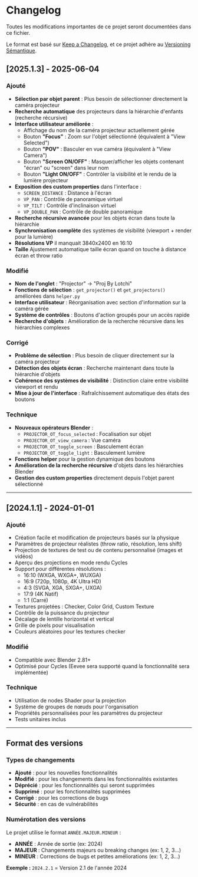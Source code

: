 # Changelog

Toutes les modifications importantes de ce projet seront documentées dans ce fichier.

Le format est basé sur [Keep a Changelog](https://keepachangelog.com/fr/1.0.0/),
et ce projet adhère au [Versioning Sémantique](https://semver.org/lang/fr/).

## [2025.1.3] - 2025-06-04

### Ajouté
- **Sélection par objet parent** : Plus besoin de sélectionner directement la caméra projecteur
- **Recherche automatique** des projecteurs dans la hiérarchie d'enfants (recherche récursive)
- **Interface utilisateur améliorée** :
  - Affichage du nom de la caméra projecteur actuellement gérée
  - Bouton **"Focus"** : Zoom sur l'objet sélectionné (équivalent à "View Selected")
  - Bouton **"POV"** : Basculer en vue caméra (équivalent à "View Camera")
  - Bouton **"Screen ON/OFF"** : Masquer/afficher les objets contenant "écran" ou "screen" dans leur nom
  - Bouton **"Light ON/OFF"** : Contrôler la visibilité et le rendu de la lumière projecteur
- **Exposition des custom properties** dans l'interface :
  - `SCREEN_DISTANCE` : Distance à l'écran
  - `VP_PAN` : Contrôle de panoramique virtuel
  - `VP_TILT` : Contrôle d'inclinaison virtuel
  - `VP_DOUBLE_PAN` : Contrôle de double panoramique
- **Recherche récursive avancée** pour les objets écran dans toute la hiérarchie
- **Synchronisation complète** des systèmes de visibilité (viewport + render pour la lumière)
- **Résolutions VP** il manquait 3840x2400 en 16:10
- **Taille** Ajustement automatique taille écran quand on touche à distance écran et throw ratio

### Modifié
- **Nom de l'onglet** : "Projector" → "Proj By Lotchi"
- **Fonctions de sélection** : `get_projector()` et `get_projectors()` améliorées dans `helper.py`
- **Interface utilisateur** : Réorganisation avec section d'information sur la caméra gérée
- **Système de contrôles** : Boutons d'action groupés pour un accès rapide
- **Recherche d'objets** : Amélioration de la recherche récursive dans les hiérarchies complexes

### Corrigé
- **Problème de sélection** : Plus besoin de cliquer directement sur la caméra projecteur
- **Détection des objets écran** : Recherche maintenant dans toute la hiérarchie d'objets
- **Cohérence des systèmes de visibilité** : Distinction claire entre visibilité viewport et rendu
- **Mise à jour de l'interface** : Rafraîchissement automatique des états des boutons

### Technique
- **Nouveaux opérateurs Blender** :
  - `PROJECTOR_OT_focus_selected` : Focalisation sur objet
  - `PROJECTOR_OT_view_camera` : Vue caméra
  - `PROJECTOR_OT_toggle_screen` : Basculement écran
  - `PROJECTOR_OT_toggle_light` : Basculement lumière
- **Fonctions helper** pour la gestion dynamique des boutons
- **Amélioration de la recherche récursive** d'objets dans les hiérarchies Blender
- **Gestion des custom properties** directement depuis l'objet parent sélectionné

---

## [2024.1.1] - 2024-01-01

### Ajouté
- Création facile et modification de projecteurs basés sur la physique
- Paramètres de projecteur réalistes (throw ratio, résolution, lens shift)
- Projection de textures de test ou de contenu personnalisé (images et vidéos)
- Aperçu des projections en mode rendu Cycles
- Support pour différentes résolutions :
  - 16:10 (WXGA, WXGA+, WUXGA)
  - 16:9 (720p, 1080p, 4K Ultra HD)
  - 4:3 (SVGA, XGA, SXGA+, UXGA)
  - 17:9 (4K Natif)
  - 1:1 (Carré)
- Textures projetées : Checker, Color Grid, Custom Texture
- Contrôle de la puissance du projecteur
- Décalage de lentille horizontal et vertical
- Grille de pixels pour visualisation
- Couleurs aléatoires pour les textures checker

### Modifié
- Compatible avec Blender 2.81+
- Optimisé pour Cycles (Eevee sera supporté quand la fonctionnalité sera implémentée)

### Technique
- Utilisation de nodes Shader pour la projection
- Système de groupes de nœuds pour l'organisation
- Propriétés personnalisées pour les paramètres du projecteur
- Tests unitaires inclus

---

## Format des versions

### Types de changements
- **Ajouté** : pour les nouvelles fonctionnalités
- **Modifié** : pour les changements dans les fonctionnalités existantes
- **Déprécié** : pour les fonctionnalités qui seront supprimées
- **Supprimé** : pour les fonctionnalités supprimées
- **Corrigé** : pour les corrections de bugs
- **Sécurité** : en cas de vulnérabilités

### Numérotation des versions
Le projet utilise le format `ANNÉE.MAJEUR.MINEUR` :

- **ANNÉE** : Année de sortie (ex: 2024)
- **MAJEUR** : Changements majeurs ou breaking changes (ex: 1, 2, 3...)
- **MINEUR** : Corrections de bugs et petites améliorations (ex: 1, 2, 3...)

**Exemple :** `2024.2.1` = Version 2.1 de l'année 2024